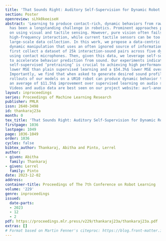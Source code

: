 ```yaml
---
title: 'That Sounds Right: Auditory Self-Supervision for Dynamic Robot Manipulation'
section: Poster
openreview: sLhk0keeiseH
abstract: 'Learning to produce contact-rich, dynamic behaviors from raw sensory data
  has been a longstanding challenge in robotics. Prominent approaches primarily focus
  on using visual and tactile sensing. However, pure vision often fails to capture
  high-frequency interaction, while current tactile sensors can be too delicate for
  large-scale data collection. In this work, we propose a data-centric approach to
  dynamic manipulation that uses an often ignored source of information – sound. We
  first collect a dataset of 25k interaction-sound pairs across five dynamic tasks
  using contact microphones. Then, given this data, we leverage self-supervised learning
  to accelerate behavior prediction from sound. Our experiments indicate that this
  self-supervised ‘pretraining’ is crucial to achieving high performance, with a $34.5%$
  lower MSE than plain supervised learning and a $54.3%$ lower MSE over visual training.
  Importantly, we find that when asked to generate desired sound profiles, online
  rollouts of our models on a UR10 robot can produce dynamic behavior that achieves
  an average of $11.5%$ improvement over supervised learning on audio similarity metrics.
  Videos and audio data are best seen on our project website: aurl-anon.github.io'
layout: inproceedings
series: Proceedings of Machine Learning Research
publisher: PMLR
issn: 2640-3498
id: thankaraj23a
month: 0
tex_title: 'That Sounds Right: Auditory Self-Supervision for Dynamic Robot Manipulation'
firstpage: 1036
lastpage: 1049
page: 1036-1049
order: 1036
cycles: false
bibtex_author: Thankaraj, Abitha and Pinto, Lerrel
author:
- given: Abitha
  family: Thankaraj
- given: Lerrel
  family: Pinto
date: 2023-12-02
address:
container-title: Proceedings of The 7th Conference on Robot Learning
volume: '229'
genre: inproceedings
issued:
  date-parts:
  - 2023
  - 12
  - 2
pdf: https://proceedings.mlr.press/v229/thankaraj23a/thankaraj23a.pdf
extras: []
# Format based on Martin Fenner's citeproc: https://blog.front-matter.io/posts/citeproc-yaml-for-bibliographies/
---
```

